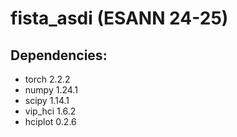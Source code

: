 # fista_asdi (ESANN 24-25)

## Dependencies: 
- torch 2.2.2
- numpy 1.24.1
- scipy 1.14.1
- vip_hci 1.6.2
- hciplot 0.2.6
